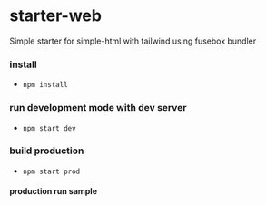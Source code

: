 # starter-web

Simple starter for simple-html with tailwind using fusebox bundler

### install

- `npm install`

### run development mode with dev server

- `npm start dev`

### build production

- `npm start prod`


#### production run sample

